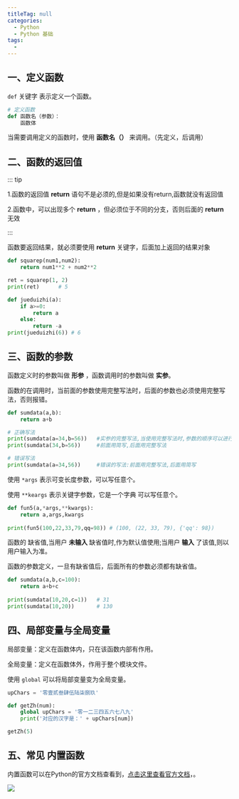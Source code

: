 ```yaml
---
titleTag: null
categories: 
  - Python
  - Python 基础
tags: 
  - 
---
```

## 一、定义函数

`def` 关键字 表示定义一个函数。

```python
# 定义函数
def 函数名（参数）：
	函数体
```

当需要调用定义的函数时，使用 **函数名（）** 来调用。（先定义，后调用）

## 二、函数的返回值

::: tip

1.函数的返回值 **return** 语句不是必须的,但是如果没有return,函数就没有返回值  

2.函数中，可以出现多个 **return** ，但必须位于不同的分支，否则后面的 **return** 无效

:::

函数要返回结果，就必须要使用 **return** 关键字，后面加上返回的结果对象

```python
def squarep(num1,num2):
    return num1**2 + num2**2

ret = squarep(1, 2)
print(ret)		# 5
```

```python
def jueduizhi(a):
    if a>=0:
        return a
    else:
        return -a
print(jueduizhi(6)) # 6
```

## 三、函数的参数

函数定义时的参数叫做 **形参** ，函数调用时的参数叫做 **实参**。

函数的在调用时，当前面的参数使用完整写法时，后面的参数也必须使用完整写法，否则报错。

```python
def sumdata(a,b): 
    return a+b

# 正确写法
print(sumdata(a=34,b=56)) 	#实参的完整写法,当使用完整写法时,参数的顺序可以进行调换
print(sumdata(34,b=56)) 	#前面用简写,后面用完整写法

# 错误写法
print(sumdata(a=34,56)) 	#错误的写法:前面用完整写法,后面用简写
```

使用 `*args` 表示可变长度参数，可以写任意个。

使用 `**keargs` 表示关键字参数，它是一个字典 可以写任意个。

```python
def fun5(a,*args,**kwargs):
    return a,args,kwargs
    
print(fun5(100,22,33,79,qq=98))	# (100, (22, 33, 79), {'qq': 98})
```

函数的 缺省值,当用户 **未输入** 缺省值时,作为默认值使用;当用户 **输入** 了该值,则以用户输入为准。

函数的参数定义，一旦有缺省值后，后面所有的参数必须都有缺省值。

```python
def sumdata(a,b,c=100):
    return a+b+c
    
print(sumdata(10,20,c=1)) 	# 31
print(sumdata(10,20)) 		# 130
```

## 四、局部变量与全局变量

局部变量：定义在函数体内，只在该函数内部有作用。

全局变量：定义在函数体外，作用于整个模块文件。

使用 `global` 可以将局部变量变为全局变量。

```python
upChars = '零壹贰叁肆伍陆柒捌玖'

def getZh(num):
    global upChars = '零一二三四五六七八九'
    print('对应的汉字是：' + upChars[num])

getZh(5) 
```

## 五、常见 内置函数

内置函数可以在Python的官方文档查看到，[点击这里查看官方文档](https://docs.python.org/zh-cn/3/library/functions.html)，。

![](https://pupper.com.cn/img/20220725152935.png)